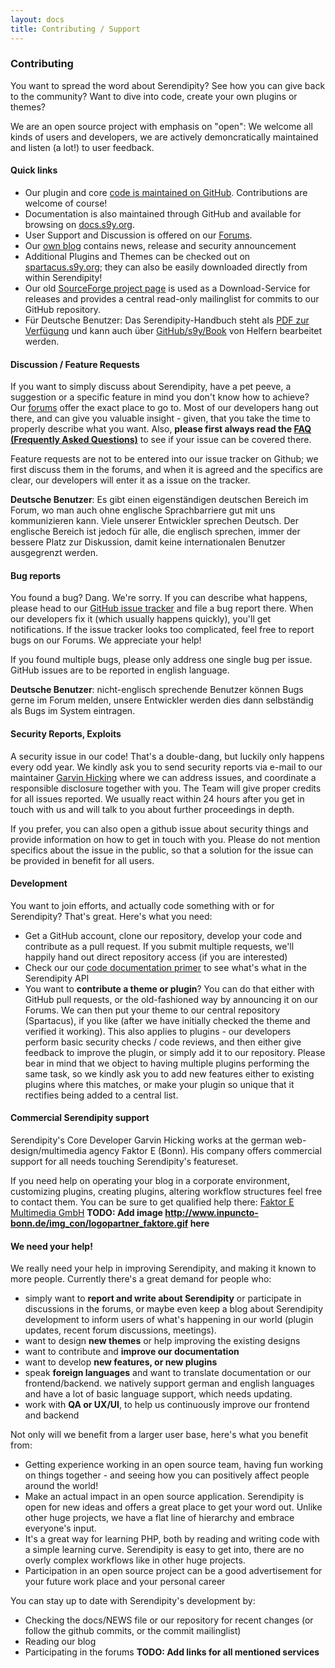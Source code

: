 ```yaml
---
layout: docs
title: Contributing / Support
---
```


### Contributing

You want to spread the word about Serendipity? See how you can give back to the community? Want to dive into code, create your own plugins or themes?

We are an open source project with emphasis on "open": We welcome all kinds of users and developers, we are actively demoncratically maintained and listen (a lot!) to user feedback.

#### Quick links

* Our plugin and core [code is maintained on GitHub](https://github.com/s9y/). Contributions are welcome of course!
* Documentation is also maintained through GitHub and available for browsing on [docs.s9y.org](http://docs.s9y.org).
* User Support and Discussion is offered on our [Forums](http://board.s9y.org).
* Our [own blog](http://blog.s9y.org) contains news, release and security announcement
* Additional Plugins and Themes can be checked out on [spartacus.s9y.org](http://spartacus.s9y.org); they can also be easily downloaded directly from within Serendipity!
* Our old [SourceForge project page](http://sf.net/projects/php-blog) is used as a Download-Service for releases and provides a central read-only mailinglist for commits to our GitHub repository.
* Für Deutsche Benutzer: Das Serendipity-Handbuch steht als [PDF zur Verfügung](https://github.com/s9y/Book/blob/master/serendipity.pdf?raw=true) und kann auch über [GitHub/s9y/Book](https://github.com/s9y/Book) von Helfern bearbeitet werden.

#### Discussion / Feature Requests

If you want to simply discuss about Serendipity, have a pet peeve, a suggestion or a specific feature in mind you don't know how to achieve? Our [forums](http://board.s9y.org) offer the exact place to go to. Most of our developers hang out there, and can give you valuable insight - given, that you take the time to properly describe what you want. Also, **please first always read the [FAQ (Frequently Asked Questions)](http://docs.s9y.org/faq/index.html)** to see if your issue can be covered there.

Feature requests are not to be entered into our issue tracker on Github; we first discuss them in the forums, and when it is agreed and the specifics are clear, our developers will enter it as a issue on the tracker.

**Deutsche Benutzer**: Es gibt einen eigenständigen deutschen Bereich im Forum, wo man auch ohne englische Sprachbarriere gut mit uns kommunizieren kann. Viele unserer Entwickler sprechen Deutsch. Der englische Bereich ist jedoch für alle, die englisch sprechen, immer der bessere Platz zur Diskussion, damit keine internationalen Benutzer ausgegrenzt werden.

#### Bug reports

You found a bug? Dang. We're sorry. If you can describe what happens, please head to our [GitHub issue tracker](https://github.com/s9y/Serendipity/Issues) and file a bug report there. When our developers fix it (which usually happens quickly), you'll get notifications. If the issue tracker looks too complicated, feel free to report bugs on our Forums. We appreciate your help!

If you found multiple bugs, please only address one single bug per issue. GitHub issues are to be reported in english language.

**Deutsche Benutzer**: nicht-englisch sprechende Benutzer können Bugs gerne im Forum melden, unsere Entwickler werden dies dann selbständig als Bugs im System eintragen.

#### Security Reports, Exploits

A security issue in our code! That's a double-dang, but luckily only happens every odd year. We kindly ask you to send security reports via e-mail to our maintainer [Garvin Hicking](blog@garv.in) where we can address issues, and coordinate a responsible disclosure together with you. The Team will give proper credits for all issues reported. We usually react within 24 hours after you get in touch with us and will talk to you about further proceedings in depth.

If you prefer, you can also open a github issue about security things and provide information on how to get in touch with you. Please do not mention specifics about the issue in the public, so that a solution for the issue can be provided in benefit for all users.

#### Development

You want to join efforts, and actually code something with or for Serendipity? That's great. Here's what you need:

* Get a GitHub account, clone our repository, develop your code and contribute as a pull request. If you submit multiple requests, we'll happily hand out direct repository access (if you are interested)
* Check our our [code documentation primer](http://docs.s9y.org/contributing/developers/index.md) to see what's what in the Serendipity API
* You want to **contribute a theme or plugin**? You can do that either with GitHub pull requests, or the old-fashioned way by announcing it on our Forums. We can then put your theme to our central repository (Spartacus), if you like (after we have initially checked the theme and verified it working). This also applies to plugins - our developers perform basic security checks / code reviews, and then either give feedback to improve the plugin, or simply add it to our repository. Please bear in mind that we object to having multiple plugins performing the same task, so we kindly ask you to add new features either to existing plugins where this matches, or make your plugin so unique that it rectifies being added to a central list.

#### Commercial Serendipity support

Serendipity's Core Developer Garvin Hicking works at the german web-design/multimedia agency Faktor E (Bonn). His company offers commercial support for all needs touching Serendipity's featureset.

If you need help on operating your blog in a corporate environment, customizing plugins, creating plugins, altering workflow structures feel free to contact them. You can be sure to get qualified help there: [Faktor E Multimedia GmbH](http://www.faktor-e.de)
**TODO: Add image http://www.inpuncto-bonn.de/img_con/logopartner_faktore.gif here**

#### We need your help!

We really need your help in improving Serendipity, and making it known to more people. Currently there's a great demand for people who:

* simply want to **report and write about Serendipity** or participate in discussions in the forums, or maybe even keep a blog about Serendipity development to inform users of what's happening in our world (plugin updates, recent forum discussions, meetings).
* want to design **new themes** or help improving the existing designs
* want to contribute and **improve our documentation**
* want to develop **new features, or new plugins**
* speak **foreign languages** and want to translate documentation or our frontend/backend. we natively support german and english languages and have a lot of basic language support, which needs updating.
* work with **QA or UX/UI**, to help us continuously improve our frontend and backend

Not only will we benefit from a larger user base, here's what you benefit from:

* Getting experience working in an open source team, having fun working on things together - and seeing how you can positively affect people around the world!
* Make an actual impact in an open source application. Serendipity is open for new ideas and offers a great place to get your word out. Unlike other huge projects, we have a flat line of hierarchy and embrace everyone's input.
* It's a great way for learning PHP, both by reading and writing code with a simple learning curve. Serendipity is easy to get into, there are no overly complex workflows like in other huge projects.
* Participation in an open source project can be a good advertisement for your future work place and your personal career

You can stay up to date with Serendipity's development by:

* Checking the docs/NEWS file or our repository for recent changes (or follow the github commits, or the commit mailinglist)
* Reading our blog
* Participating in the forums
**TODO: Add links for all mentioned services**

